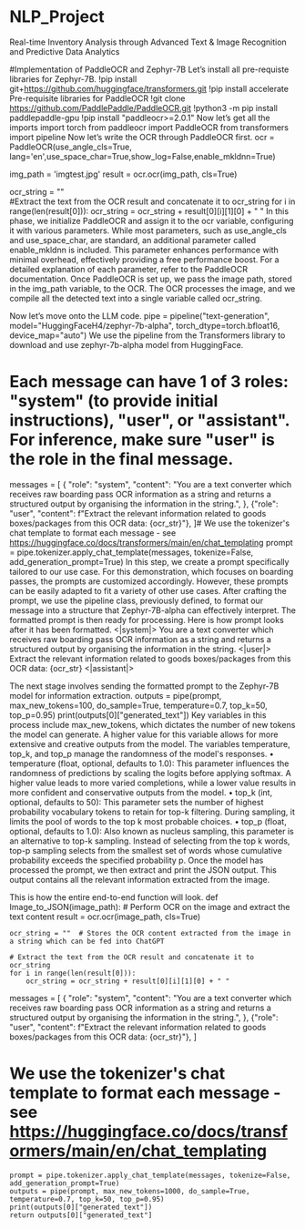 # NLP_Project
Real-time Inventory Analysis through Advanced Text &amp; Image Recognition and Predictive Data Analytics

#Implementation of PaddleOCR and Zephyr-7B
Let’s install all pre-requiste libraries for Zephyr-7B.
!pip install git+https://github.com/huggingface/transformers.git
!pip install accelerate
Pre-requisite libraries for PaddleOCR
!git clone https://github.com/PaddlePaddle/PaddleOCR.git
!python3 -m pip install paddlepaddle-gpu
!pip install "paddleocr>=2.0.1"
Now let’s get all the imports
import torch
from paddleocr import PaddleOCR
from transformers import pipeline
Now let’s write the OCR through PaddleOCR first.
ocr = PaddleOCR(use_angle_cls=True, lang='en',use_space_char=True,show_log=False,enable_mkldnn=True)

img_path = 'imgtest.jpg'
result = ocr.ocr(img_path, cls=True)

ocr_string = ""  
#Extract the text from the OCR result and concatenate it to ocr_string
for i in range(len(result[0])):
    ocr_string = ocr_string + result[0][i][1][0] + " "
In this phase, we initialize PaddleOCR and assign it to the ocr variable, configuring it with various parameters. While most parameters, such as use_angle_cls and use_space_char, are standard, an additional parameter called enable_mkldnn is included. This parameter enhances performance with minimal overhead, effectively providing a free performance boost. For a detailed explanation of each parameter, refer to the PaddleOCR documentation.
Once PaddleOCR is set up, we pass the image path, stored in the img_path variable, to the OCR. The OCR processes the image, and we compile all the detected text into a single variable called ocr_string.

Now let’s move onto the LLM code.
pipe = pipeline("text-generation", model="HuggingFaceH4/zephyr-7b-alpha", torch_dtype=torch.bfloat16, device_map="auto")
We use the pipeline from the Transformers library to download and use zephyr-7b-alpha model from HuggingFace.
# Each message can have 1 of 3 roles: "system" (to provide initial instructions), "user", or "assistant". For inference, make sure "user" is the role in the final message.
messages = [
    {
        "role": "system",
        "content": "You are a text converter which receives raw boarding pass OCR information as a string and returns a structured output by organising the information in the string.",
    },
    {"role": "user", "content": f"Extract the relevant information related to goods boxes/packages from this OCR data: {ocr_str}"},
]# We use the tokenizer's chat template to format each message - see https://huggingface.co/docs/transformers/main/en/chat_templating
prompt = pipe.tokenizer.apply_chat_template(messages, tokenize=False, add_generation_prompt=True)
In this step, we create a prompt specifically tailored to our use case. For this demonstration, which focuses on boarding passes, the prompts are customized accordingly. However, these prompts can be easily adapted to fit a variety of other use cases. After crafting the prompt, we use the pipeline class, previously defined, to format our message into a structure that Zephyr-7B-alpha can effectively interpret. The formatted prompt is then ready for processing.
Here is how prompt looks after it has been formatted.
<|system|>
You are a text converter which receives raw boarding pass OCR information as a string and returns a structured output by organising the information in the string.</s>
<|user|>
Extract the relevant information related to goods boxes/packages from this OCR data: {ocr_str}</s>
<|assistant|>

The next stage involves sending the formatted prompt to the Zephyr-7B model for information extraction.
outputs = pipe(prompt, max_new_tokens=100, do_sample=True, temperature=0.7, top_k=50, top_p=0.95)
print(outputs[0]["generated_text"])
Key variables in this process include max_new_tokens, which dictates the number of new tokens the model can generate. A higher value for this variable allows for more extensive and creative outputs from the model. The variables temperature, top_k, and top_p manage the randomness of the model's responses.
•	temperature (float, optional, defaults to 1.0): This parameter influences the randomness of predictions by scaling the logits before applying softmax. A higher value leads to more varied completions, while a lower value results in more confident and conservative outputs from the model.
•	top_k (int, optional, defaults to 50): This parameter sets the number of highest probability vocabulary tokens to retain for top-k filtering. During sampling, it limits the pool of words to the top k most probable choices.
•	top_p (float, optional, defaults to 1.0): Also known as nucleus sampling, this parameter is an alternative to top-k sampling. Instead of selecting from the top k words, top-p sampling selects from the smallest set of words whose cumulative probability exceeds the specified probability p.
Once the model has processed the prompt, we then extract and print the JSON output. This output contains all the relevant information extracted from the image.

This is how the entire end-to-end function will look.
def Image_to_JSON(image_path):
    # Perform OCR on the image and extract the text content
    result = ocr.ocr(image_path, cls=True)

    ocr_string = ""  # Stores the OCR content extracted from the image in a string which can be fed into ChatGPT

    # Extract the text from the OCR result and concatenate it to ocr_string
    for i in range(len(result[0])):
        ocr_string = ocr_string + result[0][i][1][0] + " "

messages = [
    {
        "role": "system",
        "content": "You are a text converter which receives raw boarding pass OCR information as a string and returns a structured output by organising the information in the string.",
    },
    {"role": "user", "content": f"Extract the relevant information related to goods boxes/packages from this OCR data: {ocr_str}"},
]
# We use the tokenizer's chat template to format each message - see https://huggingface.co/docs/transformers/main/en/chat_templating
    prompt = pipe.tokenizer.apply_chat_template(messages, tokenize=False, add_generation_prompt=True)
    outputs = pipe(prompt, max_new_tokens=1000, do_sample=True, temperature=0.7, top_k=50, top_p=0.95)
    print(outputs[0]["generated_text"])
    return outputs[0]["generated_text"]
